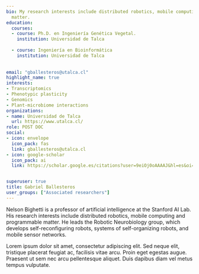 ```yaml
---
bio: My research interests include distributed robotics, mobile computing and programmable
  matter.
education:
  courses:
  - course: Ph.D. en Ingeniería Genética Vegetal.
    institution: Universidad de Talca
  
  - course: Ingeniería en Bioinformática 
    institution: Universidad de Talca
   
 
email: "gballesteros@utalca.cl"
highlight_name: true
interests:
- Transcriptomics
- Phenotypic plasticity
- Genomics
- Plant-microbiome interactions
organizations:
- name: Universidad de Talca
  url: https://www.utalca.cl/
role: POST DOC
social:
- icon: envelope
  icon_pack: fas
  link: gballesteros@utalca.cl
- icon: google-scholar
  icon_pack: ai
  link: https://scholar.google.es/citations?user=9eiOj0oAAAAJ&hl=es&oi=ao


superuser: true
title: Gabriel Ballesteros
user_groups: ["Associated researchers"]
---
```


Nelson Bighetti is a professor of artificial intelligence at the Stanford AI Lab. His research interests include distributed robotics, mobile computing and programmable matter. He leads the Robotic Neurobiology group, which develops self-reconfiguring robots, systems of self-organizing robots, and mobile sensor networks.

Lorem ipsum dolor sit amet, consectetur adipiscing elit. Sed neque elit, tristique placerat feugiat ac, facilisis vitae arcu. Proin eget egestas augue. Praesent ut sem nec arcu pellentesque aliquet. Duis dapibus diam vel metus tempus vulputate.
